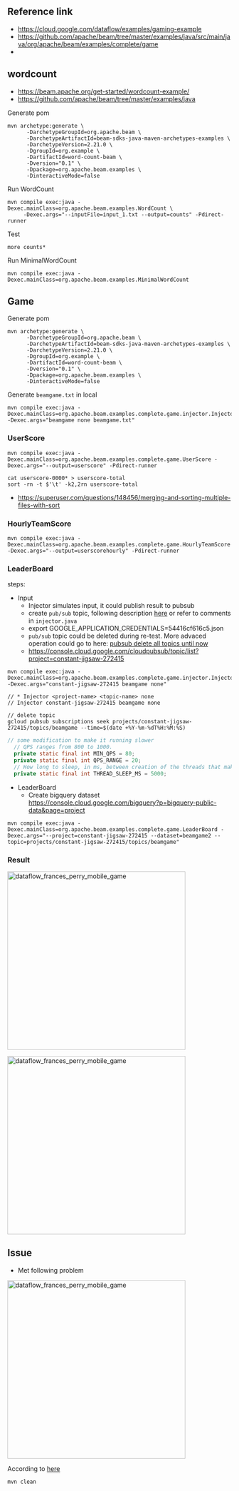 
## Reference link
- https://cloud.google.com/dataflow/examples/gaming-example
- https://github.com/apache/beam/tree/master/examples/java/src/main/java/org/apache/beam/examples/complete/game
- 

## wordcount
- https://beam.apache.org/get-started/wordcount-example/
- https://github.com/apache/beam/tree/master/examples/java

Generate pom
```
mvn archetype:generate \
      -DarchetypeGroupId=org.apache.beam \
      -DarchetypeArtifactId=beam-sdks-java-maven-archetypes-examples \
      -DarchetypeVersion=2.21.0 \
      -DgroupId=org.example \
      -DartifactId=word-count-beam \
      -Dversion="0.1" \
      -Dpackage=org.apache.beam.examples \
      -DinteractiveMode=false
```

Run WordCount
```
mvn compile exec:java -Dexec.mainClass=org.apache.beam.examples.WordCount \
     -Dexec.args="--inputFile=input_1.txt --output=counts" -Pdirect-runner
```

Test
```
more counts*
```

Run MinimalWordCount
```
mvn compile exec:java -Dexec.mainClass=org.apache.beam.examples.MinimalWordCount
```


## Game

Generate pom
```
mvn archetype:generate \
      -DarchetypeGroupId=org.apache.beam \
      -DarchetypeArtifactId=beam-sdks-java-maven-archetypes-examples \
      -DarchetypeVersion=2.21.0 \
      -DgroupId=org.example \
      -DartifactId=word-count-beam \
      -Dversion="0.1" \
      -Dpackage=org.apache.beam.examples \
      -DinteractiveMode=false
```


Generate `beamgame.txt` in local
```
mvn compile exec:java -Dexec.mainClass=org.apache.beam.examples.complete.game.injector.Injector -Dexec.args="beamgame none beamgame.txt"
```


### UserScore

```
mvn compile exec:java -Dexec.mainClass=org.apache.beam.examples.complete.game.UserScore -Dexec.args="--output=userscore" -Pdirect-runner
```


```
cat userscore-0000* > userscore-total
sort -rn -t $'\t' -k2,2rn userscore-total
```
- https://superuser.com/questions/148456/merging-and-sorting-multiple-files-with-sort



### HourlyTeamScore
```
mvn compile exec:java -Dexec.mainClass=org.apache.beam.examples.complete.game.HourlyTeamScore -Dexec.args="--output=userscorehourly" -Pdirect-runner
```


### LeaderBoard
steps:
- Input 
  + Injector simulates input, it could publish result to pubsub
  + create `pub/sub` topic, following description [here](https://developers.google.com/identity/protocols/application-default-credentials) or refer to comments in `injector.java`
  + export GOOGLE_APPLICATION_CREDENTIALS=54416cf616c5.json
  + `pub/sub` topic could be deleted during re-test.  More advaced operation could go to here: [pubsub delete all topics until now](https://stackoverflow.com/questions/39398173/best-practices-for-draining-or-clearing-a-google-cloud-pubsub-topic)
  + https://console.cloud.google.com/cloudpubsub/topic/list?project=constant-jigsaw-272415

```
mvn compile exec:java -Dexec.mainClass=org.apache.beam.examples.complete.game.injector.Injector -Dexec.args="constant-jigsaw-272415 beamgame none"

// * Injector <project-name> <topic-name> none
// Injector constant-jigsaw-272415 beamgame none

// delete topic
gcloud pubsub subscriptions seek projects/constant-jigsaw-272415/topics/beamgame --time=$(date +%Y-%m-%dT%H:%M:%S) 
```

```java
// some modification to make it running slower
  // QPS ranges from 800 to 1000.
  private static final int MIN_QPS = 80;
  private static final int QPS_RANGE = 20;
  // How long to sleep, in ms, between creation of the threads that make API requests to PubSub.
  private static final int THREAD_SLEEP_MS = 5000;
```


- LeaderBoard
   + Create bigquery dataset https://console.cloud.google.com/bigquery?p=bigquery-public-data&page=project


```
mvn compile exec:java -Dexec.mainClass=org.apache.beam.examples.complete.game.LeaderBoard -Dexec.args="--project=constant-jigsaw-272415 --dataset=beamgame2 --topic=projects/constant-jigsaw-272415/topics/beamgame"
```

### Result

<img src="
https://user-images.githubusercontent.com/16873751/84213835-8d32c900-aa76-11ea-827a-f17062bb1b4e.png" alt="dataflow_frances_perry_mobile_game" width="400"/><br/>


<img src="
https://user-images.githubusercontent.com/16873751/84213843-902db980-aa76-11ea-8794-a80d7224ff0c.png" alt="dataflow_frances_perry_mobile_game" width="400"/><br/>


## Issue
- Met following problem

<img src="https://user-images.githubusercontent.com/16873751/84213810-79876280-aa76-11ea-981b-f34f59e03575.png
" alt="dataflow_frances_perry_mobile_game" width="400"/><br/>

According to [here](https://stackoverflow.com/questions/1124788/java-unresolved-compilation-problem#:~:text=Again%20several%20possibilities%3A%20(a),Eclipse%20should%20surface%20the%20problem.)
```
mvn clean
```



